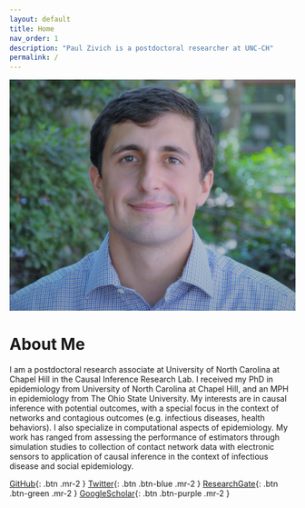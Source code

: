 ```yaml
---
layout: default
title: Home
nav_order: 1
description: "Paul Zivich is a postdoctoral researcher at UNC-CH"
permalink: /
---
```


![](https://github.com/pzivich/pzivich.github.io/blob/master/assets/images/paul_zivich_min.JPG)

# About Me

I am a postdoctoral research associate at University of North Carolina at Chapel Hill in the Causal Inference Research
Lab. I received my PhD in epidemiology from University of North Carolina at Chapel Hill, and an MPH in epidemiology
from The Ohio State University. My interests are in causal inference with potential outcomes, with a special focus in
the context of networks and contagious outcomes (e.g. infectious diseases, health behaviors). I also specialize in
computational aspects of epidemiology. My work has ranged from assessing the performance of estimators through
simulation studies to collection of contact network data with electronic sensors to application of causal inference
in the context of infectious disease and social epidemiology. 

[GitHub](https://github.com/pzivich){: .btn .mr-2 }
[Twitter](https://twitter.com/PausalZ){: .btn .btn-blue .mr-2 }
[ResearchGate](https://www.researchgate.net/profile/Paul-Zivich){: .btn .btn-green .mr-2 }
[GoogleScholar](https://scholar.google.com/citations?user=hbU-gZ0AAAAJ&hl=en){: .btn .btn-purple .mr-2 }